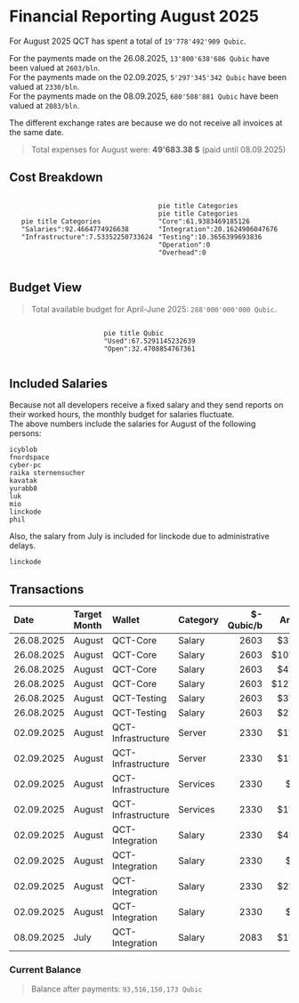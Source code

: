 # Financial Reporting August 2025
For August 2025 QCT has spent a total of `19'778'492'909 Qubic`.

For the payments made on the 26.08.2025, `13'800'638'686 Qubic` have been valued at `2603/bln`.<br>
For the payments made on the 02.09.2025, `5'297'345'342 Qubic` have been valued at `2330/bln`.<br>
For the payments made on the 08.09.2025, `680'508'881 Qubic` have been valued at `2083/bln`.<br>

The different exchange rates are because we do not receive all invoices at the same date.

> Total expenses for August were: **49'683.38 $** (paid until 08.09.2025)

## Cost Breakdown

<div style="display: flex; justify-content: center; align-items: center; gap: 10px;flex-wrap:wrap;">
<div>

 ```mermaid
pie title Categories
"Salaries":92.4664774926638
"Infrastructure":7.53352250733624
```


</div>
 <div>

 ```mermaid
pie title Categories
pie title Categories
"Core":61.9383469185126
"Integration":20.1624906047676
"Testing":10.3656399693836
"Operation":0
"Overhead":0
```

 </div>
</div>

## Budget View
> Total available budget for April-June 2025: `288'000'000'000 Qubic`.

<div style="display: flex; justify-content: center; align-items: center; gap: 10px;flex-wrap:wrap;">
<div>

```mermaid
pie title Qubic
"Used":67.5291145232639
"Open":32.4708854767361
```

 </div>
</div>


## Included Salaries
Because not all developers receive a fixed salary and they send reports on their worked hours, the monthly budget for salaries fluctuate.<br>
The above numbers include the salaries for August of the following persons:

```
icyblob
fnordspace
cyber-pc
raika sternensucher
kavatak
yurabb8
luk
mio
linckode
phil
```

Also, the salary from July is included for linckode due to administrative delays.
```
linckode
```

## Transactions


| Date       | Target Month | Wallet             | Category | $-Qubic/b |   Amount $ |  Amount Qubic | TX Link                                                                                            |
| :--------- | :----------- | :----------------- | :------- | --------: | ---------: | ------------: | :------------------------------------------------------------------------------------------------- |
| 26.08.2025 | August       | QCT-Core           | Salary   |      2603 |  $3'000.00 | 1'152'516'327 | https://explorer.qubic.org/network/tx/esptxzexaoytxdwhweallxyxjntguptyctarpzsjxfmuufvcpisvxyifmaxj |
| 26.08.2025 | August       | QCT-Core           | Salary   |      2603 | $10'932.50 | 4'199'961'583 | https://explorer.qubic.org/network/tx/esptxzexaoytxdwhweallxyxjntguptyctarpzsjxfmuufvcpisvxyifmaxj |
| 26.08.2025 | August       | QCT-Core           | Salary   |      2603 |  $4'000.00 | 1'536'688'436 | https://explorer.qubic.org/network/tx/esptxzexaoytxdwhweallxyxjntguptyctarpzsjxfmuufvcpisvxyifmaxj |
| 26.08.2025 | August       | QCT-Core           | Salary   |      2603 | $12'840.56 | 4'932'985'978 | https://explorer.qubic.org/network/tx/esptxzexaoytxdwhweallxyxjntguptyctarpzsjxfmuufvcpisvxyifmaxj |
| 26.08.2025 | August       | QCT-Testing        | Salary   |      2603 |  $3'150.00 | 1'210'142'144 | https://explorer.qubic.org/network/tx/kutyhktcuisbtdnlqqmigjhvgxiboxkmaglnmozscfawympfvfrldgjhouei |
| 26.08.2025 | August       | QCT-Testing        | Salary   |      2603 |  $2'000.00 |   768'344'218 | https://explorer.qubic.org/network/tx/kutyhktcuisbtdnlqqmigjhvgxiboxkmaglnmozscfawympfvfrldgjhouei |
| 02.09.2025 | August       | QCT-Infrastructure | Server   |      2330 |  $1'038.80 |   445'838'283 | https://explorer.qubic.org/network/tx/ehcsyyknulbxacmjznwlrxprmtjbmovctrtgwljkrbumfkpcztspzswgogcf |
| 02.09.2025 | August       | QCT-Infrastructure | Server   |      2330 |  $1'206.40 |   517'768'240 | https://explorer.qubic.org/network/tx/ehcsyyknulbxacmjznwlrxprmtjbmovctrtgwljkrbumfkpcztspzswgogcf |
| 02.09.2025 | August       | QCT-Infrastructure | Services |      2330 |    $397.71 |   170'688'927 | https://explorer.qubic.org/network/tx/ehcsyyknulbxacmjznwlrxprmtjbmovctrtgwljkrbumfkpcztspzswgogcf |
| 02.09.2025 | August       | QCT-Infrastructure | Services |      2330 |  $1'100.00 |   472'103'004 | https://explorer.qubic.org/network/tx/ehcsyyknulbxacmjznwlrxprmtjbmovctrtgwljkrbumfkpcztspzswgogcf |
| 02.09.2025 | August       | QCT-Integration    | Salary   |      2330 |  $4'830.00 | 2'072'961'373 | https://explorer.qubic.org/network/tx/wsclkkifbmntjepbglsqeueaufdaxowmriolpvmmggxujbuyexttryzeigxb |
| 02.09.2025 | August       | QCT-Integration    | Salary   |      2330 |    $502.41 |   215'625'000 | https://explorer.qubic.org/network/tx/wsclkkifbmntjepbglsqeueaufdaxowmriolpvmmggxujbuyexttryzeigxb |
| 02.09.2025 | August       | QCT-Integration    | Salary   |      2330 |  $2'460.00 | 1'055'793'991 | https://explorer.qubic.org/network/tx/wsclkkifbmntjepbglsqeueaufdaxowmriolpvmmggxujbuyexttryzeigxb |
| 02.09.2025 | August       | QCT-Integration    | Salary   |      2330 |    $807.50 |   346'566'524 | https://explorer.qubic.org/network/tx/wsclkkifbmntjepbglsqeueaufdaxowmriolpvmmggxujbuyexttryzeigxb |
| 08.09.2025 | July         | QCT-Integration    | Salary   |      2083 |  $1'417.50 |   680'508'881 | https://explorer.qubic.org/network/tx/sbqkxxmflfntfcajnywepdfnfwjfzvensaxheuivobtdjvqgsctgjreaymwo |

### Current Balance

> Balance after payments: `93,516,150,173 Qubic`<br>